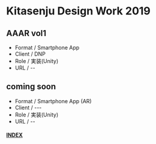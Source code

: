# Kitasenju Design Work 2019


## AAAR vol1

* Format / Smartphone App
* Client / DNP
* Role / 実装(Unity)
* URL / --


## coming soon

* Format / Smartphone App (AR)
* Client / ---
* Role / 実装(Unity)
* URL / --


#### [INDEX](https://kitasenjudesign.github.io/work/)
